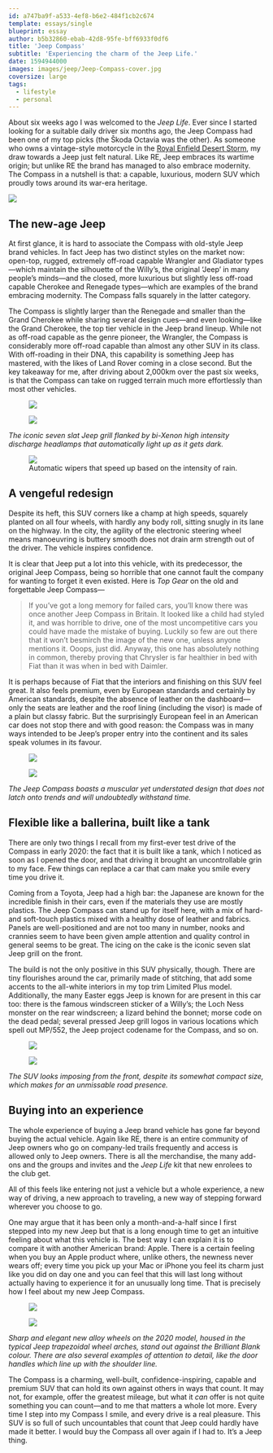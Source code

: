 ```yaml
---
id: a747ba9f-a533-4ef8-b6e2-484f1cb2c674
template: essays/single
blueprint: essay
author: b5b32860-ebab-42d8-95fe-bff6933f0df6
title: 'Jeep Compass'
subtitle: 'Experiencing the charm of the Jeep Life.'
date: 1594944000
images: images/jeep/Jeep-Compass-cover.jpg
coversize: large
tags:
  - lifestyle
  - personal
---
```

About six weeks ago I was welcomed to the *Jeep Life*. Ever since I started looking for a suitable daily driver six months ago, the Jeep Compass had been one of my top picks (the Škoda Octavia was the other). As someone who owns a vintage-style motorcycle in the [Royal Enfield Desert Storm](https://www.royalenfield.com/us/en/motorcycles/classic-models/classic-desert-storm/), my draw towards a Jeep just felt natural. Like RE, Jeep embraces its wartime origin; but unlike RE the brand has managed to also embrace modernity. The Compass in a nutshell is that: a capable, luxurious, modern SUV which proudly tows around its war-era heritage.

<img src="/images/jeep/Jeep-sunlight.JPG">

## The new-age Jeep

At first glance, it is hard to associate the Compass with old-style Jeep brand vehicles. In fact Jeep has two distinct styles on the market now: open-top, rugged, extremely off-road capable Wrangler and Gladiator types—which maintain the silhouette of the Willy’s, the original ‘Jeep’ in many people’s minds—and the closed, more luxurious but slightly less off-road capable Cherokee and Renegade types—which are examples of the brand embracing modernity. The Compass falls squarely in the latter category.

The Compass is slightly larger than the Renegade and smaller than the Grand Cherokee while sharing several design cues—and even looking—like the Grand Cherokee, the top tier vehicle in the Jeep brand lineup. While not as off-road capable as the genre pioneer, the Wrangler, the Compass is considerably more off-road capable than almost any other SUV in its class. With off-roading in their DNA, this capability is something Jeep has mastered, with the likes of Land Rover coming in a close second. But the key takeaway for me, after driving about 2,000km over the past six weeks, is that the Compass can take on rugged terrain much more effortlessly than most other vehicles.

<div class="gallery">
  <figure>
    <img src="/images/jeep/Jeep-grille.JPG">
  </figure>
  <figure>
    <img src="/images/jeep/Jeep-headlamps.JPG">
  </figure>
  <cite>The iconic seven slat Jeep grill flanked by bi-Xenon high intensity discharge headlamps that automatically light up as it gets dark.</cite>
</div>
<figure class="fullwidth">
<img src="/images/jeep/Jeep-windscreen.JPG">
<figcaption>Automatic wipers that speed up based on the intensity of rain.</figcaption>
</figure>

## A vengeful redesign

Despite its heft, this SUV corners like a champ at high speeds, squarely planted on all four wheels, with hardly any body roll, sitting snugly in its lane on the highway. In the city, the agility of the electronic steering wheel means manoeuvring is buttery smooth does not drain arm strength out of the driver. The vehicle inspires confidence.

It is clear that Jeep put a lot into this vehicle, with its predecessor, the original Jeep Compass, being so horrible that one cannot fault the company for wanting to forget it even existed. Here is *Top Gear* on the old and forgettable Jeep Compass—

> If you’ve got a long memory for failed cars, you’ll know there was once another Jeep Compass in Britain. It looked like a child had styled it, and was horrible to drive, one of the most uncompetitive cars you could have made the mistake of buying. Luckily so few are out there that it won’t besmirch the image of the new one, unless anyone mentions it. Ooops, just did. Anyway, this one has absolutely nothing in common, thereby proving that Chrysler is far healthier in bed with Fiat than it was when in bed with Daimler.

It is perhaps because of Fiat that the interiors and finishing on this SUV feel great. It also feels premium, even by European standards and certainly by American standards, despite the absence of leather on the dashboard—only the seats are leather and the roof lining (including the visor) is made of a plain but classy fabric. But the surprisingly European feel in an American car does not stop there and with good reason: the Compass was in many ways intended to be Jeep’s proper entry into the continent and its sales speak volumes in its favour.

<div class="gallery">
  <figure>
    <img src="/images/jeep/Jeep-R.JPG">
  </figure>
  <figure>
    <img src="/images/jeep/Jeep-RR-vertical.JPG">
  </figure>
  <cite>The Jeep Compass boasts a muscular yet understated design that does not latch onto trends and will undoubtedly withstand time.</cite>
</div>

## Flexible like a ballerina, built like a tank

There are only two things I recall from my first-ever test drive of the Compass in early 2020: the fact that it is built like a tank, which I noticed as soon as I opened the door, and that driving it brought an uncontrollable grin to my face. Few things can replace a car that cam make you smile every time you drive it.

Coming from a Toyota, Jeep had a high bar: the Japanese are known for the incredible finish in their cars, even if the materials they use are mostly plastics. The Jeep Compass can stand up for itself here, with a mix of hard- and soft-touch plastics mixed with a healthy dose of leather and fabrics. Panels are well-positioned and are not too many in number, nooks and crannies seem to have been given ample attention and quality control in general seems to be great. The icing on the cake is the iconic seven slat Jeep grill on the front.

The build is not the only positive in this SUV physically, though. There are tiny flourishes around the car, primarily made of stitching, that add some accents to the all-white interiors in my top trim Limited Plus model. Additionally, the many Easter eggs Jeep is known for are present in this car too: there is the famous windscreen sticker of a Willy’s; the Loch Ness monster on the rear windscreen; a lizard behind the bonnet; morse code on the dead pedal; several pressed Jeep grill logos in various locations which spell out MP/552, the Jeep project codename for the Compass, and so on.

<div class="gallery">
  <figure>
    <img src="/images/jeep/Jeep-FL.JPG">
  </figure>
  <figure>
    <img src="/images/jeep/Jeep-FR.JPG">
  </figure>
  <cite>The SUV looks imposing from the front, despite its somewhat compact size, which makes for an unmissable road presence.</cite>
</div>

## Buying into an experience

The whole experience of buying a Jeep brand vehicle has gone far beyond buying the actual vehicle. Again like RE, there is an entire community of Jeep owners who go on company-led trails frequently and access is allowed only to Jeep owners. There is all the merchandise, the many add-ons and the groups and invites and the *Jeep Life* kit that new enrolees to the club get.

All of this feels like entering not just a vehicle but a whole experience, a new way of driving, a new approach to traveling, a new way of stepping forward wherever you choose to go.

One may argue that it has been only a month-and-a-half since I first stepped into my new Jeep but that is a long enough time to get an intuitive feeling about what this vehicle is. The best way I can explain it is to compare it with another American brand: Apple. There is a certain feeling when you buy an Apple product where, unlike others, the newness never wears off; every time you pick up your Mac or iPhone you feel its charm just like you did on day one and you can feel that this will last long without actually having to experience it for an unusually long time. That is precisely how I feel about my new Jeep Compass.

<div class="gallery">
  <figure>
    <img src="/images/jeep/Jeep-FSide.JPG">
  </figure>
  <figure>
    <img src="/images/jeep/Jeep-RL.JPG">
  </figure>
  <cite>Sharp and elegant new alloy wheels on the 2020 model, housed in the typical Jeep trapezoidal wheel arches, stand out against the Brilliant Blank colour. There are also several examples of attention to detail, like the door handles which line up with the shoulder line.</cite>
</div>

The Compass is a charming, well-built, confidence-inspiring, capable and premium SUV that can hold its own against others in ways that count. It may not, for example, offer the greatest mileage, but what it *can* offer is not quite something you can count—and to me that matters a whole lot more. Every time I step into my Compass I smile, and every drive is a real pleasure. This SUV is so full of such uncountables that count that Jeep could hardly have made it better. I would buy the Compass all over again if I had to. It’s a Jeep thing.